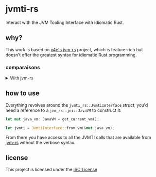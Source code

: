 # jvmti-rs

Interact with the JVM Tooling Interface with idiomatic Rust.

## why?

This work is based on [x4e's jvm-rs][jvm-rs] project, which is feature-rich but
doesn't offer the greatest syntax for idiomatic Rust programming.

### comparaisons


<details>
<summary>With jvm-rs</summary>
```rs
#[no_mangle]
pub unsafe extern "system" fn JNI_OnLoad(jvm: *mut JavaVM, _res: &mut c_void) -> c_int {
    // Getting jvmti instance
    let mut ptr: *mut c_void = null_mut();
    let result = (*(*jvm)).GetEnv.unwrap()(jvm, &mut ptr, JVMTI_VERSION_1_2 as jint);
    if result != JNI_OK as jint {
        panic!("Couldn't get JVMTI!");
    }

    let jvmti = ptr.cast::<jvmtiEnv>();
    
    // Getting loaded classes
    let mut class_count: jint = 0;
    let mut classes_ptr: *mut jclass = null_mut();
    let error = (*(*jvmti)).GetLoadedClasses.unwrap()(jvmti, &mut class_count, &mut classes_ptr);
    if error != jvmtiError_JVMTI_ERROR_NONE {
        panic!("Cound't get classes!");
    }

    // transform classes_ptr to array
    // actually do stuff...
}
```
</details>

<details>
<summary>With jvmti-rs</summary>
```rs
#[no_mangle]
pub unsafe extern "system" fn JNI_OnLoad(jvm: *mut JavaVM, _res: &mut c_void) -> c_int {
    // Getting jvmti instance
    let jvmti = JvmtiInterface::from_vm(jvm, JVMTI_VERSION_1_2);

    // Getting loaded classes
    let classes = jvmti.get_loaded_classes()?;

    for class in classes {
        // Do stuff...
    }
}
```
</details>

## how to use

Everything revolves around the `jvmti_rs::JvmtiInterface` struct;
you'd need a reference to a `jvm_rs::jni::JavaVM` to construct it:

```rs
let mut java_vm: JavaVM = get_current_vm();

let jvmti = JvmtiInterface::from_vm(&mut java_vm);
```

From there you have access to all the JVMTI calls that are available from
[jvm-rs][jvm-rs] without the verbose syntax.

## license
This project is licensed under the [ISC License][blob-license]

<!-- Links -->

[jvm-rs]: https://github.com/x4e/jvm-rs "jvm-rs github page"

[blob-license]: https://github.com/stardust-enterprises/jvmti-rs/blob/trunk/LICENSE
